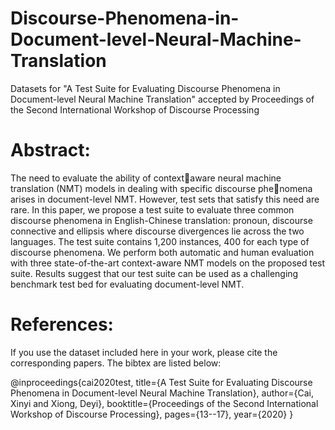 # Discourse-Phenomena-in-Document-level-Neural-Machine-Translation
Datasets for "A Test Suite for Evaluating Discourse Phenomena in Document-level Neural Machine Translation" accepted by Proceedings of the Second International Workshop of Discourse Processing

# Abstract:
The need to evaluate the ability of contextaware neural machine translation (NMT) models in dealing with specific discourse phenomena arises in document-level NMT. However, test sets that satisfy this need are rare. In this paper, we propose a test suite to evaluate three common discourse phenomena in English-Chinese translation: pronoun, discourse connective and ellipsis where discourse
divergences lie across the two languages. The
test suite contains 1,200 instances, 400 for
each type of discourse phenomena. We perform both automatic and human evaluation with three state-of-the-art context-aware NMT models on the proposed test suite. Results suggest that our test suite can be used as a challenging benchmark test bed for evaluating document-level NMT.

# References:
If you use the dataset included here in your work, please cite the corresponding papers. The bibtex are listed below:

@inproceedings{cai2020test,
  title={A Test Suite for Evaluating Discourse Phenomena in Document-level Neural Machine Translation},
  author={Cai, Xinyi and Xiong, Deyi},
  booktitle={Proceedings of the Second International Workshop of Discourse Processing},
  pages={13--17},
  year={2020}
}
